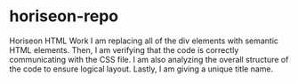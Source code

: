 # horiseon-repo
Horiseon HTML Work
I am replacing all of the div elements with semantic HTML elements. Then, I am verifying that the code is correctly communicating with the CSS file. I am also analyzing the overall structure of the code to ensure logical layout. Lastly, I am giving a unique title name.
